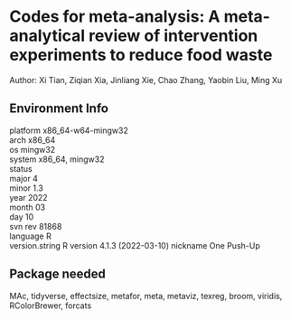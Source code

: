 # Codes for meta-analysis: A meta-analytical review of intervention experiments to reduce food waste

Author: Xi Tian, Ziqian Xia, Jinliang Xie, Chao Zhang, Yaobin Liu, Ming Xu

## Environment Info                   
platform       x86_64-w64-mingw32          
arch           x86_64                      
os             mingw32                     
system         x86_64, mingw32             
status                                     
major          4                           
minor          1.3                         
year           2022                        
month          03                          
day            10                          
svn rev        81868                       
language       R                           
version.string R version 4.1.3 (2022-03-10)
nickname       One Push-Up 

## Package needed
MAc,
tidyverse,
effectsize,
metafor,
meta,
metaviz,
texreg,
broom,
viridis,
RColorBrewer,
forcats
